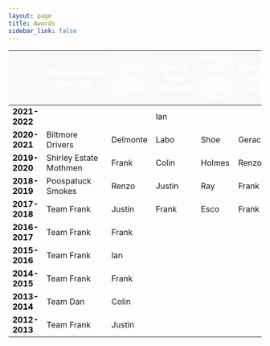 ```yaml
---
layout: page
title: Awards
sidebar_link: false
---
```


<style>
.head {text-align:center;background-color:#151515;color:#FFFFFF;}
.year {color:#000000;font-weight:bold;}
.logo {width:40px;height:40px;vertical-align:middle;}
td {vertical-align:middle;horizontal-align:center;}
i {font-weight:regular;}
th:nth-child(even) {background-color: #f9f9f9;}
th:nth-child(odd) {background-color: #fafafa;}
</style>


<table width="80%">
	<thead class="head">
		<th></th>
		<th>Championship<br><i>Jim Tully</i></th>
		<th>MVP<br><i>Jim O'Shea</i></th>
		<th>Hall of Fame<br>Induction</th>
		<th>Man of the Year<br><i>Frankie Sr.</i></th>
		<th>Quarterback<br><i>William Hennessy</i></th>
		<th>Runningback<br><i>Lino Paini</i></th>
		<th>Wide Receiver<br><i>Corey Stark</i></th>
		<th>Center<br><i>Stephen Long</i></th>
		<th>Defensive<br><i>George Kyriacou</i></th>
		<th>Offensive<br><i>Nick Flores</i></th>
		<th>Breakout<br><i>Patricia Vega</i></th>
		<th>Coach<br><i>Maria Suydam</i></th>
		<th>Defensive Line<br><i>Sharon Tanzi</i></th>
		<th>Defensive Back<br><i>Jimmy Maca</i></th>
		<th>Special Teams<br><i>Roberto Arancibia Sr.</i></th>
		<th>Play of the Day<br><i>Yakov Fuzailou</i></th>
	</thead>
	<tbody>
		<tr>
			<td class="year">2021-2022</td>
     			<td></td>
			<td></td>
			<td>Ian</td>
			<td></td>
			<td></td>
			<td></td>
			<td></td>
			<td></td>
			<td></td>
			<td></td>
			<td></td>
			<td></td>
			<td></td>
			<td></td>
			<td></td>
			<td>Jesus<br>Delmonte</td>
		</tr>
		<tr>
			<td class="year">2020-2021</td>
     			<td>Biltmore Drivers</td>
			<td>Delmonte</td>
			<td>Labo</td>
			<td>Shoe</td>
			<td>Geraci</td>
			<td>Colin</td>
			<td>Justin</td>
			<td>Ken</td>
			<td>Holmes</td>
			<td>JJ</td>
			<td>Josh</td>
			<td>Shoe/Esco</td>
		</tr>
		<tr>
			<td class="year">2019-2020</td>
    			<td>Shirley Estate Mothmen</td>
			<td>Frank</td>
			<td>Colin</td>
			<td>Holmes</td>
			<td>Renzo</td>
			<td>Nino</td>
			<td>Delmonte</td>
			<td>Ray</td>
			<td>Justin</td>
			<td>Maca</td>
			<td>Shoe</td>
			<td>Dan</td>
		</tr>
		<tr>
			<td class="year">2018-2019</td>
      			<td>Poospatuck Smokes</td>
			<td>Renzo</td>
			<td>Justin</td>
			<td>Ray</td>
			<td>Frank</td>
			<td>Frank</td>
			<td>Colin</td>
			<td>Labo</td>
			<td>Wes</td>
			<td>Ian</td>
			<td>Maca</td>
			<td>Frank</td>
		</tr>
   		<tr>
			<td class="year">2017-2018</td>
     			<td>Team Frank</td>
			<td>Justin</td>
			<td>Frank</td>
			<td>Esco</td>
			<td>Frank</td>
			<td>Nino</td>
			<td>Colin</td>
			<td>Ken</td>
			<td>Justin</td>
			<td>Delmonte</td>
			<td>Tyler</td>
			<td>Holmes</td>
		</tr>
   		<tr>
			<td class="year">2016-2017</td>
 			<td>Team Frank</td>
			<td>Frank</td>
		</tr>
   		<tr>
			<td class="year">2015-2016</td>
      			<td>Team Frank</td>
			<td>Ian</td>
		</tr>
    		<tr>
			<td class="year">2014-2015</td>
     			<td>Team Frank</td>
			<td>Frank</td>
		</tr>
 		<tr>
			<td class="year">2013-2014</td>
			<td>Team Dan</td>
			<td>Colin</td>
		</tr>
		<tr>
			<td class="year">2012-2013</td>
     			<td>Team Frank</td>
			<td>Justin</td>
		</tr>
	</tbody>
</table>
